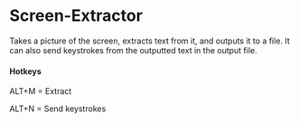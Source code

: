 ﻿# Screen-Extractor

Takes a picture of the screen, extracts text from it, and outputs it to a file.
It can also send keystrokes from the outputted text in the output file.

#### Hotkeys

ALT+M = Extract

ALT+N = Send keystrokes
